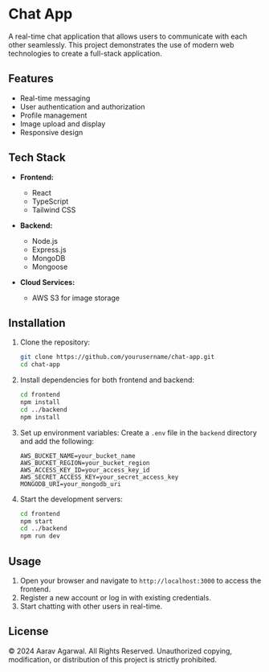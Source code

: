 # Chat App

A real-time chat application that allows users to communicate with each other seamlessly. This project demonstrates the use of modern web technologies to create a full-stack application.

## Features

- Real-time messaging
- User authentication and authorization
- Profile management
- Image upload and display
- Responsive design

## Tech Stack

- **Frontend:**
  - React
  - TypeScript
  - Tailwind CSS

- **Backend:**
  - Node.js
  - Express.js
  - MongoDB
  - Mongoose

- **Cloud Services:**
  - AWS S3 for image storage

## Installation

1. Clone the repository:
   ```bash
   git clone https://github.com/yourusername/chat-app.git
   cd chat-app
   ```

2. Install dependencies for both frontend and backend:
   ```bash
   cd frontend
   npm install
   cd ../backend
   npm install
   ```

3. Set up environment variables:
   Create a `.env` file in the `backend` directory and add the following:
   ```env
   AWS_BUCKET_NAME=your_bucket_name
   AWS_BUCKET_REGION=your_bucket_region
   AWS_ACCESS_KEY_ID=your_access_key_id
   AWS_SECRET_ACCESS_KEY=your_secret_access_key
   MONGODB_URI=your_mongodb_uri
   ```

4. Start the development servers:
   ```bash
   cd frontend
   npm start
   cd ../backend
   npm run dev
   ```

## Usage

1. Open your browser and navigate to `http://localhost:3000` to access the frontend.
2. Register a new account or log in with existing credentials.
3. Start chatting with other users in real-time.

## License

© 2024 Aarav Agarwal. All Rights Reserved. Unauthorized copying, modification, or distribution of this project is strictly prohibited.
